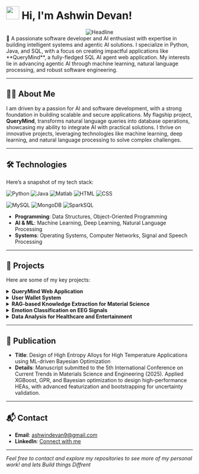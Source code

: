 # <h1 align="left"> <img src="https://media.giphy.com/media/hvRJCLFzcasrR4ia7z/giphy.gif" width="35"> Hi, I'm Ashwin Devan!</h1>

<!----Tag line------>
<div align="center">
    <img src="https://readme-typing-svg.demolab.com?font=Fira+Code&size=32&pause=1000&color=6FDA44&center=true&vCenter=true&width=600&height=50&lines=Software+Developer;Building+LLM-based+Systems;Computer+Science+(AI)+Graduate;Agentic+AI;Machine+Learning+Enthusiast;Building+Different" alt="Headline" />
</div>
👋 A passionate software developer and AI enthusiast with expertise in building intelligent systems and agentic AI solutions. I specialize in Python, Java, and SQL, with a focus on creating impactful applications like **QueryMind**, a fully-fledged SQL AI agent web application. My interests lie in advancing agentic AI through machine learning, natural language processing, and robust software engineering.

---

## 🧑‍💻 About Me

I am driven by a passion for AI and software development, with a strong foundation in building scalable and secure applications. My flagship project, **QueryMind**, transforms natural language queries into database operations, showcasing my ability to integrate AI with practical solutions. I thrive on innovative projects, leveraging technologies like machine learning, deep learning, and natural language processing to solve complex challenges.

---

## 🛠️ Technologies

Here’s a snapshot of my tech stack:

![Python](https://img.shields.io/badge/Python-3776AB?style=flat&logo=python&logoColor=white)
![Java](https://img.shields.io/badge/Java-007396?style=flat&logo=java&logoColor=white)
![Matlab](https://img.shields.io/badge/Matlab-AE2A2A?style=flat&logo=matlab&logoColor=white)
![HTML](https://img.shields.io/badge/HTML5-E34F26?style=flat&logo=html5&logoColor=white)
![CSS](https://img.shields.io/badge/CSS3-1572B6?style=flat&logo=css3&logoColor=white)

![MySQL](https://img.shields.io/badge/MySQL-4479A1?style=flat&logo=mysql&logoColor=white)
![MongoDB](https://img.shields.io/badge/MongoDB-47A248?style=flat&logo=mongodb&logoColor=white)
![SparkSQL](https://img.shields.io/badge/SparkSQL-E25A1C?style=flat&logo=apachespark&logoColor=white)

- **Programming**: Data Structures, Object-Oriented Programming
- **AI & ML**: Machine Learning, Deep Learning, Natural Language Processing
- **Systems**: Operating Systems, Computer Networks, Signal and Speech Processing

---

## 🚀 Projects

Here are some of my key projects:

<details>
<summary><strong>QueryMind Web Application</strong></summary>

- **Description**: A Streamlit-based web interface for interacting with SQLite databases using natural language queries. Features include user authentication, chat session management, and a neon-themed UI with a cyberpunk aesthetic.
- **Tech Stack**: Python, Streamlit, SQLite, LangChain, bcrypt, CSS
</details>

<details>
<summary><strong>User Wallet System</strong></summary>

- **Description**: A secure user wallet application utilizing blockchain technology and data structures for robust cryptography. Implements SHA-256 for password hashing and features a user-friendly web interface for secure transactions.
- **Tech Stack**: Python, Flask, HTML, CSS, MySQL, DSA
</details>

<details>
<summary><strong>RAG-based Knowledge Extraction for Material Science</strong></summary>

- **Description**: Developed a domain-specific Retrieval-Augmented Generation model using MatSciBERT and LLaMA 3.1 for precise knowledge retrieval in material science, with a chatbot interface for seamless access to insights.
- **Tech Stack**: Python, Transformers, MatSciBERT, LLaMA 3.1
</details>

<details>
<summary><strong>Emotion Classification on EEG Signals</strong></summary>

- **Description**: Built a 7-emotion classifier using the EMO-DB dataset, achieving 93% accuracy with Variational Mode Decomposition and PyTorch-based deep learning models.
- **Tech Stack**: Python, PyTorch, Matlab
</details>

<details>
<summary><strong>Data Analysis for Healthcare and Entertainment</strong></summary>

- **Description**: Structured complex healthcare datasets and analyzed MovieLens data using SparkSQL and Scala, extracting actionable insights with visualizations.
- **Tech Stack**: MySQL, SparkSQL, Scala, Python
</details>

---

## 📝 Publication

- **Title**: Design of High Entropy Alloys for High Temperature Applications using ML-driven Bayesian Optimization
- **Details**: Manuscript submitted to the 5th International Conference on Current Trends in Materials Science and Engineering (2025). Applied XGBoost, GPR, and Bayesian optimization to design high-performance HEAs, with advanced featurization and bootstrapping for uncertainty validation.

---

## 📬 Contact

- **Email**: [ashwindevan9@gmail.com](mailto:ashwindevan9@gmail.com)
- **LinkedIn**: [Connect with me](https://www.linkedin.com/in/ashwin-devan-8bb515238/)

---

*Feel free to contact and explore my repositories to see more of my personal work! and lets Build things Diffrent*
